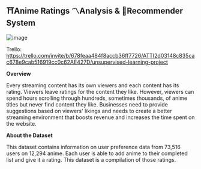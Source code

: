 ## ⛩️Anime Ratings 〽️Analysis & 🤖Recommender System

![image](https://github.com/user-attachments/assets/f8a2423b-70da-4504-9d2c-fd60d6783e0e)



Trello: https://trello.com/invite/b/678feaa484f8accb36ff7726/ATTI2d03148c835cac678e9cab516919cc0c62AE427D/unsupervised-learning-project

**Overview**

Every streaming content has its own viewers and each content has its rating. Viewers leave ratings for the content they like. However, viewers can spend hours scrolling through hundreds, sometimes thousands, of anime titles but never find content they like. Businesses need to provide suggestions based on viewers' likings and needs to create a better streaming environment that boosts revenue and increases the time spent on the website.

**About the Dataset**

This dataset contains information on user preference data from 73,516 users on 12,294 anime. Each user is able to add anime to their completed list and give it a rating. This dataset is a compilation of those ratings.

